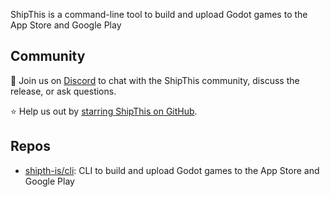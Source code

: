 ShipThis is a command-line tool to build and upload Godot games to the App Store and Google Play

## Community

💬 Join us on [Discord](https://discord.gg/gPjn3S99k4) to chat with the ShipThis community, discuss the release, or ask questions.

⭐️ Help us out by [starring ShipThis on GitHub](https://github.com/shipth-is/cli).

## Repos

- [shipth-is/cli](https://github.com/shipth-is/cli): CLI to build and upload Godot games to the App Store and Google Play
